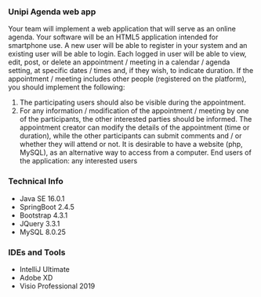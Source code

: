 ### Unipi Agenda web app
Your team will implement a web application that will serve as an online agenda. Your software will be an HTML5 application intended for smartphone use. A new user will be able to register in your system and an existing user will be able to login. Each logged in user will be able to view, edit, post, or delete an appointment / meeting in a calendar / agenda setting, at specific dates / times and, if they wish, to indicate duration. If the appointment / meeting includes other people (registered on the platform), you should implement the following:
1. The participating users should also be visible during the appointment.
2. For any information / modification of the appointment / meeting by one of the participants, the other interested parties should be informed. The appointment creator can modify the details of the appointment (time or duration), while the other participants can submit comments and / or whether they will attend or not. It is desirable to have a website (php, MySQL), as an alternative way to access from a computer. End users of the application: any interested users 

### Technical Info
* Java SE 16.0.1
* SpringBoot 2.4.5
* Bootstrap 4.3.1
* JQuery 3.3.1
* MySQL 8.0.25

### IDEs and Tools
* IntelliJ Ultimate
* Adobe XD
* Visio Professional 2019
